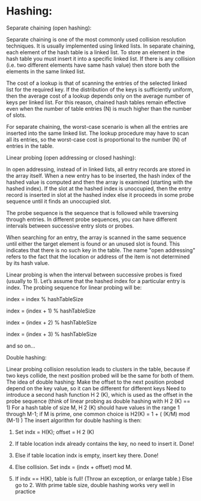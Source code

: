 # Hashing:

Separate chaining (open hashing):

Separate chaining is one of the most commonly used collision resolution techniques. It is usually implemented using linked lists. In separate chaining, each element of the hash table is a linked list. To store an element in the hash table you must insert it into a specific linked list. If there is any collision (i.e. two different elements have same hash value) then store both the elements in the same linked list.

The cost of a lookup is that of scanning the entries of the selected linked list for the required key. If the distribution of the keys is sufficiently uniform, then the average cost of a lookup depends only on the average number of keys per linked list. For this reason, chained hash tables remain effective even when the number of table entries (N) is much higher than the number of slots.

For separate chaining, the worst-case scenario is when all the entries are inserted into the same linked list. The lookup procedure may have to scan all its entries, so the worst-case cost is proportional to the number (N) of entries in the table.

Linear probing (open addressing or closed hashing):

In open addressing, instead of in linked lists, all entry records are stored in the array itself. When a new entry has to be inserted, the hash index of the hashed value is computed and then the array is examined (starting with the hashed index). If the slot at the hashed index is unoccupied, then the entry record is inserted in slot at the hashed index else it proceeds in some probe sequence until it finds an unoccupied slot.

The probe sequence is the sequence that is followed while traversing through entries. In different probe sequences, you can have different intervals between successive entry slots or probes.

When searching for an entry, the array is scanned in the same sequence until either the target element is found or an unused slot is found. This indicates that there is no such key in the table. The name "open addressing" refers to the fact that the location or address of the item is not determined by its hash value.

Linear probing is when the interval between successive probes is fixed (usually to 1). Let’s assume that the hashed index for a particular entry is index. The probing sequence for linear probing will be:

index = index % hashTableSize

index = (index + 1) % hashTableSize

index = (index + 2) % hashTableSize

index = (index + 3) % hashTableSize

and so on…


Double hashing:

Linear probing collision resolution leads to clusters in the table, because if two keys collide, the next position probed will be the same for both of them. 
The idea of double hashing: Make the offset to the next position probed depend on the key value, so it can be different for different keys
Need to introduce a second hash function H 2 (K), which is used as the offset in the probe sequence (think of linear probing as double hashing with H 2 (K) == 1)
For a hash table of size M, H 2 (K) should have values in the range 1 through M-1; if M is prime, one common choice is H2(K) = 1 + ( (K/M) mod (M-1) )
The insert algorithm for double hashing is then:

1. Set indx = H(K); offset = H 2 (K)

2. If table location indx already contains the key, no need to insert it. Done!

3. Else if table location indx is empty, insert key there. Done!

4. Else collision. Set indx = (indx + offset) mod M.

5. If indx == H(K), table is full! (Throw an exception, or enlarge table.) Else go to 2.
With prime table size, double hashing works very well in practice

